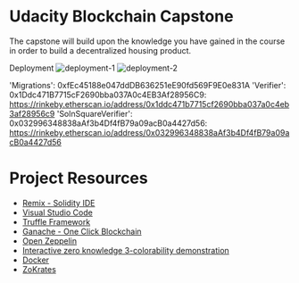# Udacity Blockchain Capstone

The capstone will build upon the knowledge you have gained in the course in order to build a decentralized housing product. 


Deployment
![deployment-1](https://user-images.githubusercontent.com/17296281/89957937-9e43b600-dc30-11ea-8742-67ef66469305.png)
![deployment-2](https://user-images.githubusercontent.com/17296281/89957941-9f74e300-dc30-11ea-88e2-48e7d12780c9.png)


 'Migrations': 0xfEc45188e047ddDB636251eE90fd569F9E0e831A
 'Verifier': 0x1Ddc471B7715cF2690bba037A0c4EB3Af28956C9: https://rinkeby.etherscan.io/address/0x1ddc471b7715cf2690bba037a0c4eb3af28956c9
 'SolnSquareVerifier': 0x032996348838aAf3b4Df4fB79a09acB0a4427d56: https://rinkeby.etherscan.io/address/0x032996348838aAf3b4Df4fB79a09acB0a4427d56
# Project Resources

* [Remix - Solidity IDE](https://remix.ethereum.org/)
* [Visual Studio Code](https://code.visualstudio.com/)
* [Truffle Framework](https://truffleframework.com/)
* [Ganache - One Click Blockchain](https://truffleframework.com/ganache)
* [Open Zeppelin ](https://openzeppelin.org/)
* [Interactive zero knowledge 3-colorability demonstration](http://web.mit.edu/~ezyang/Public/graph/svg.html)
* [Docker](https://docs.docker.com/install/)
* [ZoKrates](https://github.com/Zokrates/ZoKrates)
